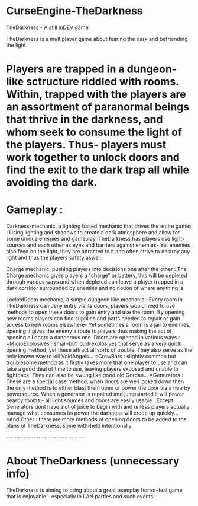 CurseEngine-TheDarkness
=======================

TheDarkness - A still inDEV game,

TheDarkness is a multiplayer game about fearing the dark and befriending the light.

Players are trapped in a dungeon-like sctructure riddled with rooms.
Within, trapped with the players are an assortment of paranormal beings that thrive in the darkness, and whom seek to consume the light of the players.
Thus- players must work together to unlock doors and find the exit to the dark trap all while avoiding the dark.
=======================

Gameplay :
=======================
Darkness-mechanic, a lighting based mechanic that drives the entire games :
Using lighting and shadows to create a dark atmosphere and allow for some unique enemies and gameplay, TheDarkness has players use light-sources and each other as eyes and barriers against enemies- Yet enemies also feed on the light, they are attracted to it and often strive to destroy any light and thus the players safety aswell.

Charge mechanic, pushing players into decisions one after the other :
The Charge mechanic gives players a "charge" or battery, this will be depleted through various ways and when depleted can leave a player trapped in a dark corridor surrounded by enemies and no notion of where anything is.

LockedRoom mechanic, a simple dungeon like mechanic :
Every room in TheDarkness can deny entry via its doors, players would need to use methods to open these doors to gain entry and use the room. By opening new rooms players can find supplies and parts needed to repair or gain access to new rooms elsewhere- Yet sometimes a room is a jail to enemies, opening it gives the enemy a route to players thus making the act of opening all doors a dangerous one.
Doors are opened in various ways :
=MicroExplosives : small-but loud-explosives that serve as a very quick opening method, yet these attract all sorts of trouble. They also serve as the only known way to kill VoidAngels...
=CrowBars : slightly common but troublesome method as it firstly takes more that one player to use and can take a good deal of time to use, leaving players exposed and unable to fightback. They can also be swung like good old Gordan...
=Generators : These are a special case method, when doors are well locked down then the only method is to either blast them open or power the door via a nearby powersource. When a generator is repaired and jumpstarted it will power nearby rooms - all light sources and doors are easily usable...Except Generators dont have alot of juice to begin with and unless players actually manage what consumes its power the darkness will creep up quickly...
=And Other : there are more methods of opening doors to be added to the plans of TheDarkness, some with-held intentionally.

=======================

About TheDarkness (unnecessary info)
=======================

TheDarkness is aiming to bring about a great teamplay horror-feal game that is enjoyable - especially in LAN parties and such events...



















